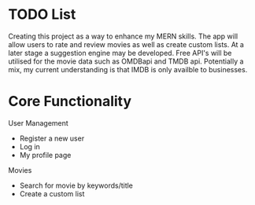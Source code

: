 # TODO List

Creating this project as a way to enhance my MERN skills.
The app will allow users to rate and review movies as well as create custom lists.
At a later stage a suggestion engine may be developed.
Free API's will be utilised for the movie data such as OMDBapi and TMDB api. Potentially a mix, my current understanding is that IMDB is only availble to businesses.

# Core Functionality

User Management

- Register a new user
- Log in
- My profile page

Movies

- Search for movie by keywords/title
- Create a custom list
